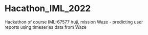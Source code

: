# Hacathon_IML_2022
Hackathon of course IML-67577 huji, mission Waze - predicting user reports using timeseries data from Waze
